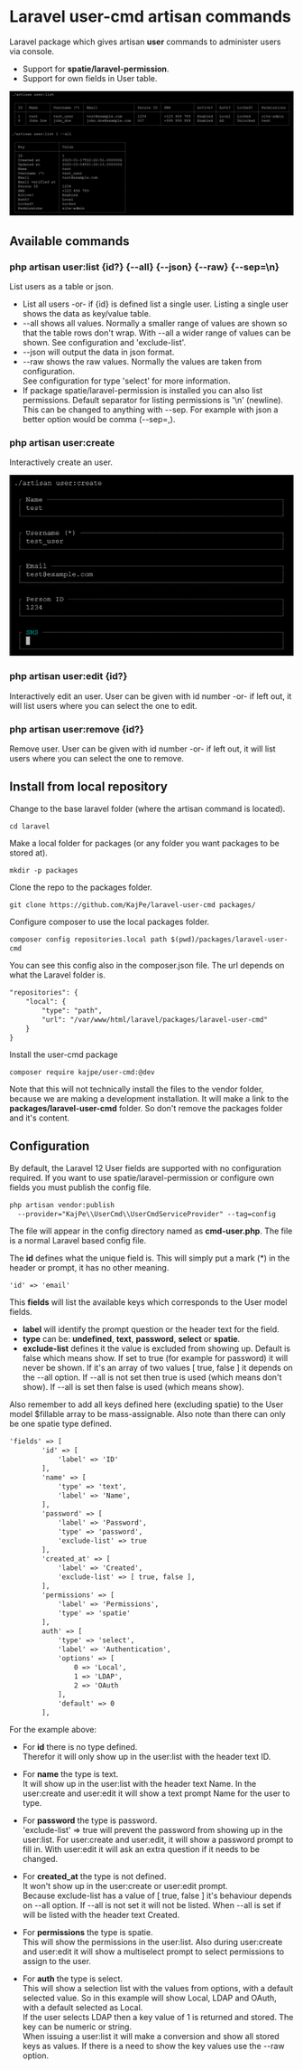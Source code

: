 # Laravel user-cmd artisan commands
Laravel package which gives artisan **user** commands to administer users via console.
- Support for **spatie/laravel-permission**. 
- Support for own fields in User table. 

![user_list.png](user_list.png)

## Available commands

### php artisan user:list {id?} {--all} {--json} {--raw} {--sep=\n}
List users as a table or json.
- List all users -or- if {id} is defined list a single user. Listing a single 
user shows the data as key/value table.
- --all shows all values. Normally a smaller range of values are shown so
that the table rows don't wrap. With --all a wider range of values can be shown. 
See configuration and 'exclude-list'.
- --json will output the data in json format.
- --raw shows the raw values. Normally the values are taken from configuration.   
See configuration for type 'select' for more information.
- If package spatie/laravel-permission is installed you can also list permissions.
Default separator for listing permissions is '\n' (newline).
This can be changed to anything with --sep.
For example with json a better option would be comma (--sep=,).

### php artisan user:create
Interactively create an user.

![user_list.png](user_create.png)

### php artisan user:edit {id?}
Interactively edit an user.
User can be given with id number -or- if left out, 
it will list users where you can select the one to edit.

### php artisan user:remove {id?}
Remove user. User can be given with id number -or- if left out, it will list users
where you can select the one to remove.


## Install from local repository

Change to the base laravel folder (where the artisan command is located).
```
cd laravel
```

Make a local folder for packages (or any folder you want packages to be stored at).
```
mkdir -p packages
```

Clone the repo to the packages folder.
```
git clone https://github.com/KajPe/laravel-user-cmd packages/
```

Configure composer to use the local packages folder.
```
composer config repositories.local path $(pwd)/packages/laravel-user-cmd
```

You can see this config also in the composer.json file.
The url depends on what the Laravel folder is.
```
"repositories": {
    "local": {
        "type": "path",
        "url": "/var/www/html/laravel/packages/laravel-user-cmd"
    }
}
```

Install the user-cmd package
```
composer require kajpe/user-cmd:@dev
```
Note that this will not technically install the files to the vendor folder, because we
are making a development installation. It will make a link to the **packages/laravel-user-cmd** folder. So don't remove the
packages folder and it's content.


## Configuration
By default, the Laravel 12 User fields are supported with no configuration required.
If you want to use spatie/laravel-permission or configure own fields you must publish the
config file.

```
php artisan vendor:publish 
  --provider="KajPe\\UserCmd\\UserCmdServiceProvider" --tag=config
```

The file will appear in the config directory named as **cmd-user.php**. The file
is a normal Laravel based config file.

The **id** defines what the unique field is. This will simply put a mark (*) in the 
header or prompt, it has no other meaning.

```
'id' => 'email'
```

This **fields** will list the available keys which corresponds to the User model fields.
- **label** will identify the prompt question or the header text for the field.
- **type** can be: **undefined**, **text**, **password**, **select** or **spatie**.
- **exclude-list** defines it the value is excluded from showing up.
Default is false which means show. If set to true (for example for password) it will
never be shown. If it's an array of two values [ true, false ] it depends on the --all
option. If --all is not set then true is used (which means don't show). If --all
is set then false is used (which means show).

Also remember to add all keys defined here (excluding spatie) to the User model 
$fillable array to be mass-assignable. Also note than there can only be one spatie type defined.

```
'fields' => [
        'id' => [
            'label' => 'ID'
        ],
        'name' => [
            'type' => 'text',
            'label' => 'Name',
        ],
        'password' => [
            'label' => 'Password',
            'type' => 'password',
            'exclude-list' => true
        ],
        'created_at' => [
            'label' => 'Created',
            'exclude-list' => [ true, false ],
        ],
        'permissions' => [
            'label' => 'Permissions',
            'type' => 'spatie'
        ],
        auth' => [
            'type' => 'select',
            'label' => 'Authentication',
            'options' => [
                0 => 'Local',
                1 => 'LDAP',
                2 => 'OAuth
            ],
            'default' => 0
        ],
```

For the example above:  
- For **id** there is no type defined.  
Therefor it will only show up in the user:list with the header text ID.

- For **name** the type is text.  
It will show up in the user:list with the header text Name.
In the user:create and user:edit it will show a text prompt Name for the user to type.

- For **password** the type is password.  
'exclude-list' => true will prevent the password from showing up in the user:list.
For user:create and user:edit, it will show a password prompt to fill in.
With user:edit it will ask an extra question if it needs to be changed.

- For **created_at** the type is not defined.  
It won't show up in the user:create or user:edit prompt.  
Because exclude-list has a value of [ true, false ] it's behaviour depends on 
--all option. If --all is not set it will not be listed.
When --all is set if will be listed with the header text Created.  

- For **permissions** the type is spatie.  
This will show the permissions in the user:list.
Also during user:create and user:edit it will show a multiselect prompt to select
permissions to assign to the user.

- For **auth** the type is select.  
This will show a selection list with the values from options, with a default selected value. 
So in this example will show Local, LDAP and OAuth, with a default selected as Local.  
If the user selects LDAP then a key value of 1 is returned and stored.
The key can be numeric or string.  
When issuing a user:list it will make a conversion and show all stored keys as values.
If there is a need to show the key values use the --raw option.
